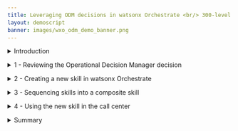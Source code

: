 ```yaml
---
title: Leveraging ODM decisions in watsonx Orchestrate <br/> 300-level live demo
layout: demoscript
banner: images/wxo_odm_demo_banner.png
---
```


<span id="top"></span>

<details markdown="1">

<summary>Introduction</summary>

Today we’ll see how IBM’s watsonx Orchestrate capabilities are used to enhance call center agents productivity, increase compliance with the organization business procedures, and reduce risk of inconsistency in the decision making process.

Using a customer service scenario, we’ll see how to easily create a new decision automation skill from a deployed IBM Operational Decision Manager (ODM) application using a watsonx Orchestrate discovery service. We’ll look at how to create a new skill in just a few clicks, starting from an existing ODM service deployed in production. Then, we’ll see how the built-in skill flow capability is used to sequence several skills into one activity to increase end-user productivity.

We’re using a Customer Service example, but the same discovery service can be used to leverage existing deployed decision services across your enterprise.

Let’s get started!


<br/>

</details>

<p/>

<details markdown="1">

<summary>1 - Reviewing the Operational Decision Manager decision</summary>

<br/>

| **1.1** | **Introduce the customer service decision** |
| :--- | :--- |
| **Narration** | When receiving a customer claim through the call center, agents must retrieve customer data and access different systems to register the claim, as well as explain to their customers if they will be reimbursed or what to do to return an item. FocusCorp wants to improve employee productivity by providing employees direct access to information in their backend systems. For example, customer service reps need to know immediately whether a return is approved, so they can communicate this over the phone to the customer. <br/><br/> FocusCorp uses Operational Decision Manager (ODM) to validate the return request from the customer. The company has previously deployed an ODM decision service that approves return requests from multiple enterprise applications requiring validation. <br/><br/> FocusCorp wants to make the automated approval decision easily accessible to call center agents through a watsonx Orchestrate skill. Before seeing how to create such a skill, let’s look at the existing application in ODM. |
| **Action** &nbsp; 1.1.1 | Show the ODM Business Console screen that was opened during the demo preparation. Select **Enterprise LDAP** (1), enter the Username **cp4admin** (2), enter the **password** (3) you copied in your notebook, and click **Log in** (4). <inline-notification text="The Decision Center console will start from the last page you were in when you left during your last connection."></inline-notification> <img src="images/1-1-1.png" width="800" /> |
| **Action** &nbsp; 1.1.2 | Click the **LIBRARY** tab. <br/> <img src="images/1-1-2.png" width="800" /> |
| **Narration** | The return policy is managed in ODM by FocusCorp's retail business team, using a dedicated business console called Decision Center. Let’s see how the return policy is implemented in ODM. |
| **Action** &nbsp; 1.1.3 | Click the **Customer Service** decision service. <br/> <img src="images/1-1-3.png" width="800" /> |
| **Action** &nbsp; 1.1.4 | Click the **main** branch. <br/> <img src="images/1-1-4.png" width="800" /> |
| **Action** &nbsp; 1.1.5 | Click the **Decision Artifacts** tab, if you are not already on that tab. <br/> <img src="images/1-1-5.png" width="800" /> |
| **Action** &nbsp; 1.1.6 | Click the **X** to remove any decision artifact filters (if any). <br/> <img src="images/1-1-6.png" width="800" /> |
| **Action** &nbsp; 1.1.7 | Click **Main customer service flow**. <br/> <img src="images/1-1-7.png" width="800" /> |

<br/>

| **1.2** | **Provide an overview of the decision service** |
| :--- | :--- |
| **Narration** | The return validation policy is managed using ODM. The business logic is composed of rule artifacts like ruleflows, decision tables and business rules. <br/><br/> The main rule flow is the backbone of the decision service. It synchronizes a variety of rules that cover fraud detection, warranty validation, return policy and refund conditions. |
| **Action** &nbsp; 1.2.1 | Click the **Compute refund** box (1) and then the **Refund flow** link (2). <br/> <img src="images/1-2-1.png" width="800" /> |
| **Action** &nbsp; 1.2.2 | Click the **Estimate shipping fee** box (1) and then the **Shipping fee** link (2) to open the decision table. <br/> <img src="images/1-2-2.png" width="800" /> |
| **Narration** | Let’s look at one of the decision artifacts. The 'Shipping fee' decision table defines the fixed return fee depending on the location of the customer and the type of item being returned. |
| **Action** &nbsp; 1.2.3 | Hover your cursor over the header of row 4 to display the 'grocery' business rule. <br/> <img src="images/1-2-3.png" width="800" /> |
| **Narration** | Each row of the table corresponds to a specific business rule that can also be seen in natural language. In this rule, the return fee for grocery items in the United States is $15 dollars. A message is also concatenated to the response to document the decision. |
| **Action** &nbsp; 1.2.4 | Click **Main customer service flow**. <br/> <img src="images/1-2-4.png" width="800" /> |
| **Narration** | The end-to-end return policy is managed by a flow of business rules and decisions tables that assess the fraud, evaluate the warranty conditions, decide if a product can or cannot be returned, and compute the return fee and reimbursement amount. This decision service is deployed in a production environment and is invoked by FocusCorp's enterprise applications. Let’s look at the deployment environment. |

<br/>

| **1.3** | **Introduce the production Rule Execution Server** |
| :--- | :--- |
| **Action** &nbsp; 1.3.1 | Show the ODM **Rule Execution Server** screen that was opened during the demo preparation. <br/> <img src="images/1-3-1.png" width="800" /> |
| **Narration** | The ODM Rule Execution Server is a console to monitor rule applications deployed on a given server. From this console, the rule administrator can test a rule application, trace its usage, run diagnostics, and access execution traces when required. |
| **Action** &nbsp; 1.3.2 | Click the **Explorer** tab. <br/> <img src="images/1-3-2.png" width="800" /> |
| **Action** &nbsp; 1.3.3 | Click **FocusCorp_CustomerService**. <br/> <img src="images/1-3-3.png" width="800" /> |
| **Narration** | Two RuleApps are deployed in this production environment. The 'Customer Service' RuleApp manages the return policy we just looked at in the Business Console. |
| **Action** &nbsp; 1.3.4 | Click **FocusCorp_Customer_Service**. <br/> <img src="images/1-3-4.png" width="800" /> |
| **Narration** | The customer service application has one ruleset with two input parameters -- the customer and the purchase to be returned. The decision service and the ruleset it contains are versioned (3), so a user can decide to use a very specific version, or the latest deployed version of the RuleApp. |
| **Action** &nbsp; 1.3.5 | Point out and explain the **FocusCorp_Customer_Service** ruleset. The output parameter (1), the return decision (2) and the versioning(3). <br/> <img src="images/1-3-5.png" width="800" /> |
| **Narration** | Let’s now see how to leverage these deployed decisions using watsonx Orchestrate to make these return decisions visible to call center agents. |

**[Go to top](#place1)**

<br/><br/>

</details>

<p/>

<details markdown="1">

<summary>2 - Creating a new skill in watsonx Orchestrate</summary>

<br/>

| **2.1** | **Connect the discovery service to the ODM Rule Execution Server** |
| :--- | :--- |
| **Action** &nbsp; 2.1.1 | Log in to your watsonx Orchestrate instance. <br/> <img src="images/2-1-1.png" width="800" /> |
| **Narration** | Let’s now log in to watsonx Orchestrate with the the ‘Builder’ profile. This profile enables us to create, enrich and publish skills. |
| **Action** &nbsp; 2.1.2 | Click the **menu slider** icon. <br/> <img src="images/2-1-2.png" width="800" /> |
| **Action** &nbsp; 2.1.3 | Click **Skills**. <br/> <img src="images/2-1-3.png" width="800" /> |
| **Action** &nbsp; 2.1.4 | Click **Add skills**. <br/> <img src="images/2-1-4.png" width="800" /> |
| **Narration** | watsonx Orchestrate offers a wide variety of skills that can be added for a single individual (personal skill) or the whole team. Let’s create a new personal skill. |
| **Action** &nbsp; 2.1.5 | Click the **IBM Cloud Pak for Business Automation - On premises** tile. <br/> <img src="images/2-1-5.png" width="800" /> |
| **Narration** | There are various ways to create a skill in watsonx Orchestrate. One of them is to use discovery services to create new skills from IBM Cloud Pak for Business Automation that are deployed on SaaS or on premises, or from RPA SaaS. The automation services we want to leverage are deployed on a containerized version of ODM on premises. <br/><br/> To access this environment, an API key has been generated by the Cloud Pak for Business Automation cluster administrator. With this API key and the cluster URL, we can set up the discovery service and let it access all the deployed automation on this specific environment. |
| **Action** &nbsp; 2.1.6 | Enter your **Username** (1), **API key** (2) and **Connection URL** (3) you stored in your notebook in the demo preparation. Click **Connect** (4). <br/> <img src="images/2-1-6.png" width="800" /> |

<br/>

| **2.2** | **Create the customer service skill from the ODM RuleApp** |
| :--- | :--- |
| **Action** &nbsp; 2.2.1 | Expand the **Automations** folder. <br/> <img src="images/2-2-1.png" width="800" /> |
| **Narration** | The discovery service lets us see all the deployed business automation that we can leverage to create a new skill. |
| **Action** &nbsp; 2.2.2 | Select **FC_CustomerService**. <br/> <img src="images/2-2-2.png" width="800" /> |
| **Narration** | 'FC_CustomerService' is one of the deployed ODM applications we can leverage. The new skill will use exactly the same business rules as the ones that were recently deployed on the rule execution server that we saw earlier. |
| **Action** &nbsp; 2.2.3 | Select the '**Invokes the execution..**' skill (1) and click **Save as draft** (2). <br/> <img src="images/2-2-3.png" width="800" /> |
| **Narration** | Saving as a draft creates a skill in watsonx Orchestrate that will use the same input data and provide the same output results as the selected decision service. Next, we'll enhance the skill to personalize how it asks for the input and displays the output. We'll also train the natural language processing (NLP) engine on the phrases that can be used to invoke the skill.<br/><br/> Let’s search for our recently added skill. |
| **Action** &nbsp; 2.2.4 | Search for ‘**FC**’ to access the recently imported skill. <br/> <img src="images/2-2-4.png" width="800" /> |
| **Action** &nbsp; 2.2.5 | Expand the **Invokes the execution of the decision service operation XXX_FC_CustomerService** skill (XXX are your initials used during demo prep). <inline-notification text="The <strong>Step in the process</strong> for this skill should read '<strong>Just 1 step away to be ready</strong>'. The <strong>Status</strong> for this skill should read '<strong>Ready to publish</strong>'."></inline-notification> <img src="images/2-2-5.png" width="800" /> |
| **Narration** | The discovery service has correctly created the skill in the catalog. As we can see, it is not yet ready to be published in the skills catalog. |
| **Action** &nbsp; 2.2.6 | Make sure you are on the right skill by checking you are the author of the skill. <br/> <img src="images/2-2-6.png" width="800" /> |
| **Action** &nbsp; 2.2.7 | Click the corresponding **ellipsis** icon. <br/> <img src="images/2-2-7.png" width="800" /> |
| **Narration** | As a skill builder, we can define the way users will interact with our skill. This is required before publishing the skill. |
| **Action** &nbsp; 2.2.8 | Click **Enhance this skill**. <br/> <img src="images/2-2-8.png" width="800" /> |

<br/>

| **2.3** | **Publish the customer service skill to your personal skills** |
| :--- | :--- |
| **Narration** | The first thing we'll customize is the title of the skill. On the right we see how the skill will be displayed to users. As this demo environment is shared across various users, we'll add initials to easily find the skill in the catalog. |
| **Action** &nbsp; 2.3.1 | Enter an easy-to-find skill name (e.g., '**NEW XXX FocusCorp customer service**' – XXX being your own initials) <br/> <img src="images/2-3-1.png" width="800" /> |
| **Narration** | We can customize how the inputs will be displayed and edit a specific label for each entry. We can also specify what attributes will be required to invoke the skill. |
| **Action** &nbsp; 2.3.2 | Click the **Input** tab. <br/> <img src="images/2-3-2.png" width="800" /> |
| **Action** &nbsp; 2.3.3 | Scroll down to the **customer.name** field. <br/> <img src="images/2-3-3.png" width="800" /> |
| **Action** &nbsp; 2.3.4 | Enter ‘**Customer name**’ in the **customer.name** field. <br/> <img src="images/2-3-4.png" width="800" /> |
| **Narration** | We will do the exact same procedure for the other remaining fields. To shorten this demo, we have already completed this step. <inline-notification text="If you prefer to not show the entire skill enhancement, you can skip to <strong>Action 2.3.10</strong>."></inline-notification> |
| **Action** &nbsp; 2.3.5 <br/> (Optional) | Repeat **Action 2.3.4** for each input field by adding the corresponding text: <br/> <img src="images/2-3-5.png" width="800" /> |
| **Action** &nbsp; 2.3.6 <br/> | Click the **Output** tab. <br/> <img src="images/2-3-6.png" width="800" /> |
| **Action** &nbsp; 2.3.7 <br/> (Optional) | Click **Edit response**. <br/> <img src="images/2-3-7.png" width="800" /> |
| **Narration** | In the same way we've customized the input data, we can customize the way the skill will display the results. In this scenario, we only need to specify the column headers that correspond to the output fields of the ODM response. |
| **Action** &nbsp; 2.3.8 <br/> (Optional) | Type ‘**Return decision**’ in the **decision.returnStatus** header field. <br/> <img src="images/2-3-8.png" width="800" /> |
| **Action** &nbsp; 2.3.9 <br/> (Optional) | Repeat **Action 2.3.8** by adding the following column headers to the corresponding fields: <br/> <img src="images/2-3-9.png" width="800" /> |
| **Action** &nbsp; 2.3.10 | Click the **Phrases** tab. <br/> <img src="images/2-3-10.png" width="800" /> |
| **Action** &nbsp; 2.3.11 | Type ‘**register a claim**’ as a new phrase. Press the enter/return key on your keyboard to save the new phrase. <br/> <img src="images/2-3-11.png" width="800" /> |
| **Narration** | Finally, we can specify different phrases that will be used to invoke the skill. |
| **Action** &nbsp; 2.3.12 | Click **Publish**. <br/> <img src="images/2-3-12.png" width="800" /> |
| **Narration** | Our skill is now published in the watsonx Orchestrate catalog. Users are now able to add it to their personal skill sets. <br/> <img src="images/2-3-13.png" width="800" /> |

<br/>

| **2.4** | **Add the customer service skill to your personal skills** |
| :--- | :--- |
| **Action** &nbsp; 2.4.1 | Click **Home**. <br/> <img src="images/2-4-1.png" width="800" /> |
| **Narration** | We can now add this new skill into our personal catalog. |
| **Action** &nbsp; 2.4.2 | Click **Add skills from the catalog**. <br/> <img src="images/2-4-2.png" width="800" /> |
| **Action** &nbsp; 2.4.3 | Type your ‘**XXX**’ in the search field ('XXX' being your own initials). <br/> <img src="images/2-4-3.png" width="800" /> |
| **Action** &nbsp; 2.4.4 | Click the ‘**XXX_FC_customerService**’ skill ('XXX' being your own initials). <br/> <img src="images/2-4-4.png" width="800" /> |
| **Action** &nbsp; 2.4.5 | Click **Connect app**. <br/> <img src="images/2-4-5.png" width="800" /> |
| **Narration** | Next, we must connect the skill to the Rule Execution Server. We must use the ZEN API key that was provided by our ODM administrator to connect to the deployed rule service. |
| **Action** &nbsp; 2.4.6 | Enter the **ZEN API key** (1) you copied in your notebook. Click **Connect app** (2). <br/> <img src="images/2-4-6.png" width="800" /> |
| **Narration** | The skill is connected, and we can now add it into our personal catalog. |
| **Action** &nbsp; 2.4.7 | Click **Add skill +**. <br/> <img src="images/2-4-7.png" width="800" /> |
| **Action** &nbsp; 2.4.8 | Check that your skill is added. <br/> <img src="images/2-4-8.png" width="800" /> |
| **Action** &nbsp; 2.4.9 | Click **Home**. <br/> <img src="images/2-4-9.png" width="800" /> |

<br/>

| **2.5** | **Show the customer service skill** |
| :--- | :--- |
| **Narration** | The new skill is now listed in our personal skills list. In one click, we can invoke it. |
| **Action** &nbsp; 2.5.1 | Click the **New XXX FocusCorp customer service** tile ('XXX' being your own initials). <br/> <img src="images/2-5-1.png" width="800" /> |
| **Action** &nbsp; 2.5.2 | Scroll through the set of required inputs. <br/> <img src="images/2-5-2.png" width="800" /> |
| **Narration** | With ODM, the decisions require different input data describing the customer and the item to be returned. It would take too much time for an agent to fill all these fields manually. For this reason, we are going to create a composite skill that will get all the customer and item information from the FocusCorp database. <br/><br/> To streamline this demo, we have already created a skill that is able to recover all this information using the customer and purchase IDs. |
| **Action** &nbsp; 2.5.3 | Click the **XXX FocusCorp Get data from CRM** skill ('XXX' being your own initials). <br/> <img src="images/2-5-3.png" width="800" /> |
| **Narration** | Let’s use a customer and purchase ID, just like a call center agent would do. |
| **Action** &nbsp; 2.5.4 | Enter ‘**CU-001**’ as the **customer ID** (1). Enter ‘**PO-001**’ as the **purchase ID** (2). Click **Apply** (3). <br/> <img src="images/2-5-4.png" width="800" /> |
| **Action** &nbsp; 2.5.5 | Scroll through the result to show the data recovered from the back-end system. <br/> <img src="images/2-5-5.png" width="800" /> |
| **Narration** | This skill has returned the customer and item details from the FocusCorp database. We can now use that skill to feed this data to the customer request decision skill. To do so, we will use a skill flow to create a composite skill. |

**[Go to top](#place1)**

<br/><br/>

</details>

<p/>

<details markdown="1">

<summary>3 - Sequencing skills into a composite skill</summary>

<br/>

| **3.1** | **Create the customer service composite skill** |
| :--- | :--- |
| **Action** &nbsp; 3.1.1 | Click the **menu slider** icon. <br/> <img src="images/3-1-1.png" width="800" /> |
| **Action** &nbsp; 3.1.2 | Click **Skills**. <br/> <img src="images/3-1-2.png" width="800" /> |
| **Action** &nbsp; 3.1.3 | Expand the **Add skills** menu (1). Click **Create a skill flow** (2). <br/> <img src="images/3-1-3.png" width="800" /> |
| **Narration** | Let’s now work on this composite skill. As an automation builder, we can create composite skills in Orchestrate. <br/><br/> The first step is to give a name and description to the skills so that users can easily recognize it in the catalog. The description is important to understand the precise actions that are performed by the composite skill. |
| **Action** &nbsp; 3.1.4 | Click the **pencil** icon to name the skill flow. <br/> <img src="images/3-1-4.png" width="800" /> |
| **Action** &nbsp; 3.1.5 | Enter a skill name that contains your 'XXX' initials (e.g., '**XXX FocusCorp Register claim**') (1). In the **Description** field, enter ‘**Get the customer and purchase details from the CRM - Validates de return conditions and refunds**’ (2). Click **Save** (3). <br/> <img src="images/3-1-5.png" width="800" /> |
| **Narration** | The description will help the users to understand the actions performed by the composite skill. |
| **Action** &nbsp; 3.1.6 | Click the **+** button. <br/> <img src="images/3-1-6.png" width="800" /> |
| **Narration** | Let’s now add the two skills we need for this flow. The first one will collect the data from the database. The second one, which we created from the ODM deployment, will analyze the data and return a decision. |
| **Action** &nbsp; 3.1.7 | Search for '**XXX**' to find all your skills from the catalog ('XXX' being your own initials). <br/> <img src="images/3-1-7.png" width="800" /> |
| **Action** &nbsp; 3.1.8 | Click the **XXX FocusCorp_Get_Data_from_CRM** skill ('XXX' being your own initials). <br/> <img src="images/3-1-8.png" width="800" /> |
| **Narration** | Let’s search for the skills we have added in our personal skills. |
| **Action** &nbsp; 3.1.9 | Click **Add skill +**. <br/> <img src="images/3-1-9.png" width="800" /> |
| **Action** &nbsp; 3.1.10 | Click **+** button. <br/> <img src="images/3-1-10.png" width="800" /> |
| **Narration** | Now that we have the data recovery skill in our flow, let’s search for the decisioning one. |
| **Action** &nbsp; 3.1.11 | Search for '**XXX**' to find all your skills from the catalog ('XXX' being your own initials). <br/> <img src="images/3-1-11.png" width="800" /> |
| **Action** &nbsp; 3.1.12 | Click the **XXX FocusCorp_CustomerService** skill ('XXX' being your own initials). <br/> <img src="images/3-1-12.png" width="800" /> |
| **Narration** | Let’s use this finalized version of our skill. This version is the exact same version of the skill we just imported but with more detailed enhancements. All its fields have been assigned a label to provide the call center agents an easy-to-understand interface. |
| **Action** &nbsp; 3.1.13 | Click **Add skill +**. <br/> <img src="images/3-1-13.png" width="800" /> |
| **Action** &nbsp; 3.1.14 | Click the second skill in the flow. <br/> <img src="images/3-1-14.png" width="800" /> |
| **Action** &nbsp; 3.1.15 | Click **Generate mapping suggestions**. <br/> <img src="images/3-1-15.png" width="800" /> |
| **Narration** | The next step is to map the output data of the first skill to the input data of the second skill. This operation can be automated using watsonx Orchestrate's intelligent mapping capability. Orchestrate is able to suggest a mapping based on attributes, names and types. |
| **Action** &nbsp; 3.1.16 | Point out the mapping. <br/> <img src="images/3-1-16.png" width="800" /> |
| **Narration** | We can see all the attributes are correctly mapped between the two skills in just a single click. No additional action is required. We can now save the skill to add it to the catalog, as well as publish it to users. |
| **Action** &nbsp; 3.1.17 | Expand the **Actions** menu (1). Click **Save as draft** (2). <br/> <img src="images/3-1-17.png" width="800" /> |
| **Action** &nbsp; 3.1.18 | Expand the **Actions** menu (1). Click **Enhance** (2). <br/> <img src="images/3-1-18.png" width="800" /> |
| **Narration** | Let’s now enhance the skill by adding some phrases that will be used to invoke the skill in the conversational interface of watsonx Orchestrate. |
| **Action** &nbsp; 3.1.19 | Click **Phrases**. <br/> <img src="images/3-1-19.png" width="800" /> |
| **Action** &nbsp; 3.1.20 | Type '**return a product**’. <br/> <img src="images/3-1-20.png" width="800" /> |
| **Action** &nbsp; 3.1.21 | Click **Publish**. <br/> <img src="images/3-1-21.png" width="800" /> |
| **Narration** | Our skill is ready to be published. Just by entering ‘return a product’ in the conversation, watsonx Orchestrate will understand that this skill should be used. |
| **Action** &nbsp; 3.1.22 | Click **Home**. <br/> <img src="images/3-1-22.png" width="800" /> |

**[Go to top](#place1)**

<br/><br/>

</details>

<p/>

<details markdown="1">

<summary>4 - Using the new skill in the call center</summary>

<br/>

| **4.1** | **Add the customer service composite skill** |
| :--- | :--- |
| **Action** &nbsp; 4.1.1 | Click **Add skills from the catalog**. <br/> <img src="images/4-1-1.png" width="800" /> |
| **Narration** | As a call center user, we want to use a skill that rapidly provides a decision when a customer calls to return a purchase. <br/><br/> Let’s directly search the catalog for the skills we recently created. |
| **Action** &nbsp; 4.1.2 | Type your '**XXX**' initials to find all your skills from the catalog. <br/> <img src="images/4-1-2.png" width="800" /> |
| **Narration** | We are looking for a composite skill. There is one that matches our search. Let’s add it into the personal catalog. |
| **Action** &nbsp; 4.1.3 | Click the **Composite** tile. <br/> <img src="images/4-1-3.png" width="800" /> |
| **Action** &nbsp; 4.1.4 | Search for ‘**XXX**’ (‘XXX’ being your own initials). <br/> <img src="images/4-1-4.png" width="800" /> |
| **Action** &nbsp; 4.1.5 | Click **Add skill +**. <br/> <img src="images/4-1-5.png" width="800" /> |
| **Action** &nbsp; 4.1.6 | Check that your skill is added. Click **Home**. <br/> <img src="images/4-1-6.png" width="800" /> |

<br/>

| **4.2** | **Use the customer service composite skill** |
| :--- | :--- |
| **Action** &nbsp; 4.2.1 | Check that the skill is in your personal skill set. <br/> <img src="images/4-2-1.png" width="800" /> |
| **Narration** | We're now ready to use the composite skill. We can invoke it directly using the conversational UI in watsonx Orchestrate. |
| **Action** &nbsp; 4.2.2 | Type ‘**return a product**’ and press the enter/return key on your keyboard. <br/> <img src="images/4-2-2.png" width="800" /> |
| **Action** &nbsp; 4.2.3 | Enter ‘**CU-004**’ as the **customer ID** (1). Enter ‘**PO-001**’ as the **purchase ID** (2). Click **Apply** (3). <br/> <img src="images/4-2-3.png" width="800" /> |
| **Narration** | We only need to provide the customer and purchase ID to recover the details from the database. |
| **Action** &nbsp; 4.2.4 | For the **Return reason** field, select **Arrived_late** (1). For the **Item condition** field, select **Opened** (2). Click **Show all fields** (3). <br/> <img src="images/4-2-4.png" width="800" /> |
| **Narration** | The customer is now telling me the reasons why they're returning the product. |
| **Action** &nbsp; 4.2.5 | Point out the other fields. <br/> <img src="images/4-2-5.png" width="800" /> |
| **Narration** | All the other fields have been automatically pre-filled, saving us a lot of time. |
| **Action** &nbsp; 4.2.6 | Scroll down and click **Show fewer fields**. <br/> <img src="images/4-2-6.png" width="800" /> |
| **Action** &nbsp; 4.2.7 | Click **Apply**. <br/> <img src="images/4-2-7.png" width="800" /> |
| **Action** &nbsp; 4.2.8 | Point out the decision results. <br/> <img src="images/4-2-8.png" width="800" /> |
| **Narration** | In one click, the ODM decision service returns a decision and additional information, such as the refund amount or some possible shipment fees. All these results have been dynamically calculated by the rules we saw at the beginning of this scenario. If the SMEs decide to update the business logic by deploying new rules, our composite skill will automatically take changes into account without interruption. <inline-notification text="You can play with different combination of users (CU-001 – CU-005) and items (PO-001 – PO-005) to show the different decision outcomes."></inline-notification> <img src="images/4-2-9.png" width="800" /> <img src="images/4-2-10.png" width="800" /> |

<br/>

| **4.3** | **Advanced demos for ODM experts [Optional]** |
| :--- | :--- |
| **Action** &nbsp; 4.3.1 | Update a business rule in the Decision Center. |
| **Action** &nbsp; 4.3.2 | Deploy a new version of the RuleApp in the Rule Execution Server. |
| **Action** &nbsp; 4.3.3 | Re-run the exact same flow and show that the new rules have been applied. |

**[Go to top](#place1)**

<br/><br/>

</details>

<p/>

<details markdown="1">

<summary>Summary</summary>

In this demo, we saw how a company uses IBM watsonx Orchestrate to reuse and expose their deployed ODM decisions services to improve employee productivity. 

We used the discovery service to connect to a production ODM execution server environment. We also used the discovery service to create a new skill that's able to invoke rule-based decisions. We created a composite skill that's able to orchestrate different skills, mapping their respective inputs and outputs automatically. Finally, we used language recognition to invoke this composite application using conversational UIs.

ODM's capabilities are used by our customers today to manage hundreds of thousands of business rules in their organizations and execute them in a robust, scalable environment. Skills can be configured so that they execute a specific deployment version of the rules, or the latest deployed ones at any time.

watsonx Orchestrate is the new intelligent generation of tools that leverages your existing IBM automation assets and reuses them in modern, scalable, and easy-to-use environments. 

Thank you for attending today’s presentation.

**[Go to top](#place1)**

<br/><br/>

</details>